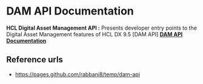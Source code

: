 # DAM API Documentation

**HCL Digital Asset Management API :** Presents developer entry points to the Digital Asset Management features of HCL DX 9.5 [DAM API]
[**DAM API Documentation**](https://pages.github.com/rabbani8/temp/dam-api)

## Reference urls
* https://pages.github.com/rabbani8/temp/dam-api